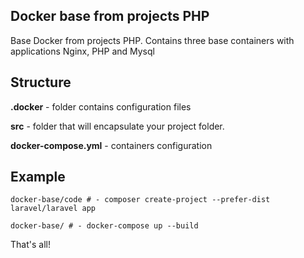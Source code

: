 ## Docker base from projects PHP

Base Docker from projects PHP.  Contains three base containers with applications Nginx, PHP and Mysql


## Structure

**.docker** - folder contains configuration files 

**src** - folder that will encapsulate your project folder.

**docker-compose.yml** - containers configuration

## Example

    docker-base/code # - composer create-project --prefer-dist laravel/laravel app

    docker-base/ # - docker-compose up --build

That's all!
